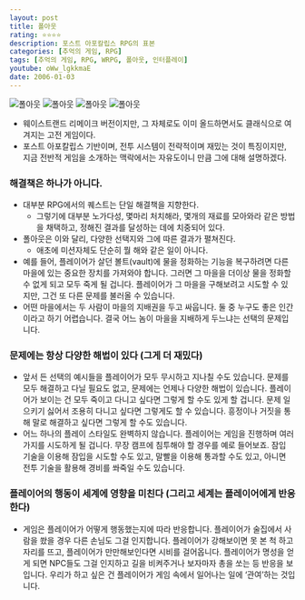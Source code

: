 ```yaml
---
layout: post
title: 폴아웃
rating: ⭐️⭐️⭐️⭐️
description: 포스트 아포칼립스 RPG의 표본
categories: [추억의 게임, RPG]
tags: [추억의 게임, RPG, WRPG, 폴아웃, 인터플레이]
youtube: oWw_lgkkmaE
date: 2006-01-03
---
```


![폴아웃](../../review/img/2006/fallout_00.png)
![폴아웃](../../review/img/2006/fallout_01.png)
![폴아웃](../../review/img/2006/fallout_02.png)
![폴아웃](../../review/img/2006/fallout_03.png)

- 웨이스트랜드 리메이크 버전이지만, 그 자체로도 이미 올드하면서도 클래식으로 여겨지는 고전 게임이다.
- 포스트 아포칼립스 기반이며, 전투 시스템이 전략적이며 재밌는 것이 특징이지만, 지금 전반적 게임을 소개하는 맥락에서는 자유도이니 만큼 그에 대해 설명하겠다.
    
### 해결책은 하나가 아니다.

- 대부분 RPG에서의 퀘스트는 단일 해결책을 지향한다.
    - 그렇기에 대부분 노가다성, 몇마리 처치해라, 몇개의 재료를 모아와라 같은 방법을 채택하고, 정해진 결과를 달성하는 데에 치중되어 있다.
- 폴아웃은 이와 달리, 다양한 선택지와 그에 따른 결과가 펼쳐진다.
    - 애초에 미션자체도 단순히 뭘 해와 같은 일이 아니다.
- 예를 들어, 플레이어가 살던 볼트(vault)에 물을 정화하는 기능을 복구하려면 다른 마을에 있는 중요한 장치를 가져와야 합니다. 그러면 그 마을을 더이상 물을 정화할 수 없게 되고 모두 죽게 될 겁니다. 플레이어가 그 마을을 구해보려고 시도할 수 있지만, 그건 또 다른 문제를 불러올 수 있습니다.
- 어떤 마을에서는 두 사람이 마을의 지배권을 두고 싸웁니다. 둘 중 누구도 좋은 인간이라고 하기 어렵습니다. 결국 어느 놈이 마을을 지배하게 두느냐는 선택의 문제입니다.

### **문제에는 항상 다양한 해법이 있다 (그게 더 재밌다)**

- 앞서 든 선택의 예시들을 플레이어가 모두 무시하고 지나칠 수도 있습니다. 문제를 모두 해결하고 다닐 필요도 없고, 문제에는 언제나 다양한 해법이 있습니다. 플레이어가 보이는 건 모두 죽이고 다니고 싶다면 그렇게 할 수도 있게 할 겁니다. 문제 일으키기 싫어서 조용히 다니고 싶다면 그렇게도 할 수 있습니다. 흥정이나 거짓을 통해 말로 해결하고 싶다면 그렇게 할 수도 있습니다.
- 어느 하나의 플레이 스타일도 완벽하지 않습니다. 플레이어는 게임을 진행하며 여러가지를 시도하게 될 겁니다. 무장 캠프에 침투해야 할 경우를 예로 들어보죠. 잠입 기술을 이용해 잠입을 시도할 수도 있고, 말빨을 이용해 통과할 수도 있고, 아니면 전투 기술을 활용해 경비를 쏴죽일 수도 있습니다.

### **플레이어의 행동이 세계에 영향을 미친다 (그리고 세계는 플레이어에게 반응한다)**

- 게임은 플레이어가 어떻게 행동했는지에 따라 반응합니다. 플레이어가 술집에서 사람을 쐈을 경우 다른 손님도 그걸 인지합니다. 플레이어가 강해보이면 못 본 척 하고 자리를 뜨고, 플레이어가 만만해보인다면 시비를 걸어옵니다. 플레이어가 명성을 얻게 되면 NPC들도 그걸 인지하고 길을 비켜주거나 보자마자 총을 쏘는 등 반응을 보입니다. 우리가 하고 싶은 건 플레이어가 게임 속에서 일어나는 일에 ‘관여’하는 것입니다.